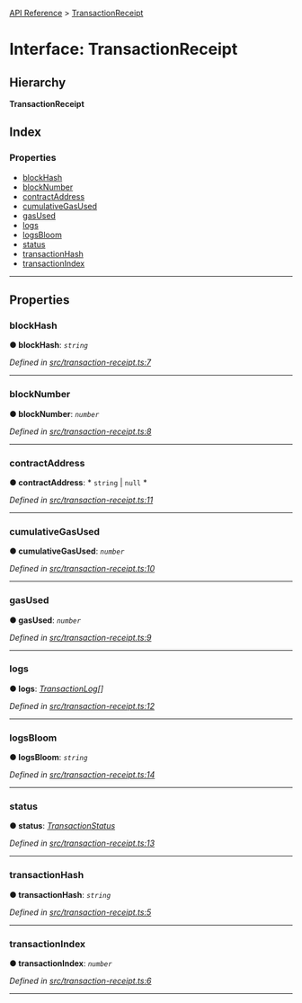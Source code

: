 [API Reference](../README.md) > [TransactionReceipt](../interfaces/transactionreceipt.md)

# Interface: TransactionReceipt

## Hierarchy

**TransactionReceipt**

## Index

### Properties

* [blockHash](transactionreceipt.md#blockhash)
* [blockNumber](transactionreceipt.md#blocknumber)
* [contractAddress](transactionreceipt.md#contractaddress)
* [cumulativeGasUsed](transactionreceipt.md#cumulativegasused)
* [gasUsed](transactionreceipt.md#gasused)
* [logs](transactionreceipt.md#logs)
* [logsBloom](transactionreceipt.md#logsbloom)
* [status](transactionreceipt.md#status)
* [transactionHash](transactionreceipt.md#transactionhash)
* [transactionIndex](transactionreceipt.md#transactionindex)

---

## Properties

<a id="blockhash"></a>

###  blockHash

**● blockHash**: *`string`*

*Defined in [src/transaction-receipt.ts:7](https://github.com/repux/repux-web3-api/blob/bb65574/src/transaction-receipt.ts#L7)*

___
<a id="blocknumber"></a>

###  blockNumber

**● blockNumber**: *`number`*

*Defined in [src/transaction-receipt.ts:8](https://github.com/repux/repux-web3-api/blob/bb65574/src/transaction-receipt.ts#L8)*

___
<a id="contractaddress"></a>

###  contractAddress

**● contractAddress**: * `string` &#124; `null`
*

*Defined in [src/transaction-receipt.ts:11](https://github.com/repux/repux-web3-api/blob/bb65574/src/transaction-receipt.ts#L11)*

___
<a id="cumulativegasused"></a>

###  cumulativeGasUsed

**● cumulativeGasUsed**: *`number`*

*Defined in [src/transaction-receipt.ts:10](https://github.com/repux/repux-web3-api/blob/bb65574/src/transaction-receipt.ts#L10)*

___
<a id="gasused"></a>

###  gasUsed

**● gasUsed**: *`number`*

*Defined in [src/transaction-receipt.ts:9](https://github.com/repux/repux-web3-api/blob/bb65574/src/transaction-receipt.ts#L9)*

___
<a id="logs"></a>

###  logs

**● logs**: *[TransactionLog](transactionlog.md)[]*

*Defined in [src/transaction-receipt.ts:12](https://github.com/repux/repux-web3-api/blob/bb65574/src/transaction-receipt.ts#L12)*

___
<a id="logsbloom"></a>

###  logsBloom

**● logsBloom**: *`string`*

*Defined in [src/transaction-receipt.ts:14](https://github.com/repux/repux-web3-api/blob/bb65574/src/transaction-receipt.ts#L14)*

___
<a id="status"></a>

###  status

**● status**: *[TransactionStatus](../enums/transactionstatus.md)*

*Defined in [src/transaction-receipt.ts:13](https://github.com/repux/repux-web3-api/blob/bb65574/src/transaction-receipt.ts#L13)*

___
<a id="transactionhash"></a>

###  transactionHash

**● transactionHash**: *`string`*

*Defined in [src/transaction-receipt.ts:5](https://github.com/repux/repux-web3-api/blob/bb65574/src/transaction-receipt.ts#L5)*

___
<a id="transactionindex"></a>

###  transactionIndex

**● transactionIndex**: *`number`*

*Defined in [src/transaction-receipt.ts:6](https://github.com/repux/repux-web3-api/blob/bb65574/src/transaction-receipt.ts#L6)*

___


